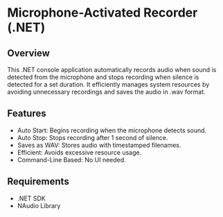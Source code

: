 # Microphone-Activated Recorder (.NET)

## Overview
This .NET console application automatically records audio when sound is detected from the microphone and stops recording when silence is detected for a set duration. It efficiently manages system resources by avoiding unnecessary recordings and saves the audio in .wav format.

## Features
- Auto Start: Begins recording when the microphone detects sound.
- Auto Stop: Stops recording after 1 second of silence.
- Saves as WAV: Stores audio with timestamped filenames.
- Efficient: Avoids excessive resource usage.
- Command-Line Based: No UI needed.

## Requirements
- .NET SDK
- NAudio Library
